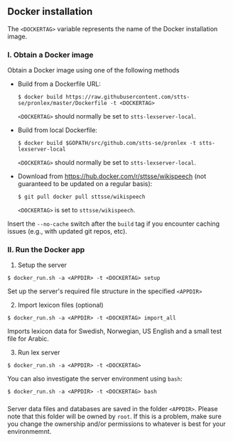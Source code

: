 ## Docker installation

The `<DOCKERTAG>` variable represents the name of the Docker installation image.


### I. Obtain a Docker image

Obtain a Docker image using one of the following methods

* Build from a Dockerfile URL:

   `$ docker build https://raw.githubusercontent.com/stts-se/pronlex/master/Dockerfile -t <DOCKERTAG>`   

   `<DOCKERTAG>` should normally be set to `stts-lexserver-local`.

* Build from local Dockerfile:

   `$ docker build $GOPATH/src/github.com/stts-se/pronlex -t stts-lexserver-local`

   `<DOCKERTAG>` should normally be set to `stts-lexserver-local`.

* Download from https://hub.docker.com/r/sttsse/wikispeech (not guaranteed to be updated on a regular basis):

   `$ git pull docker pull sttsse/wikispeech`

   `<DOCKERTAG>` is set to `sttsse/wikispeech`.
	

Insert the `--no-cache` switch after the `build` tag if you encounter caching issues (e.g., with updated git repos, etc).


### II. Run the Docker app


1. Setup the server 

  `$ docker_run.sh -a <APPDIR> -t <DOCKERTAG> setup`

  Set up the server's required file structure in the specified `<APPDIR>`
  

2. Import lexicon files (optional)

  `$ docker_run.sh -a <APPDIR> -t <DOCKERTAG> import_all`

  Imports lexicon data for Swedish, Norwegian, US English and a small test file for Arabic.


3. Run lex server

  `$ docker_run.sh -a <APPDIR> -t <DOCKERTAG>`


You can also investigate the server environment using `bash`:   

   `$ docker_run.sh -a <APPDIR> -t <DOCKERTAG> bash`
  

###
Server data files and databases are saved in the folder `<APPDIR>`. Please note that this folder will be owned by `root`. If this is a problem, make sure you change the ownership and/or permissions to whatever is best for your environmemnt.


<!-- to pass on system user to the Docker environment:
<!---   $ docker build --build-arg USER=$USER https://raw.githubusercontent.com/stts-se/pronlex/master/Dockerfile -t stts-lexserver-local	 --->

<!---   $ docker build --build-arg USER=$USER $GOPATH/src/github.com/stts-se/pronlex -t stts-lexserver-local --->


